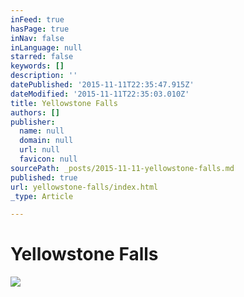 ```yaml
---
inFeed: true
hasPage: true
inNav: false
inLanguage: null
starred: false
keywords: []
description: ''
datePublished: '2015-11-11T22:35:47.915Z'
dateModified: '2015-11-11T22:35:03.010Z'
title: Yellowstone Falls
authors: []
publisher:
  name: null
  domain: null
  url: null
  favicon: null
sourcePath: _posts/2015-11-11-yellowstone-falls.md
published: true
url: yellowstone-falls/index.html
_type: Article

---
```

# Yellowstone Falls
![](https://the-grid-user-content.s3-us-west-2.amazonaws.com/b68e2b38-c90c-482f-9c0e-667e15af55bc.jpg)